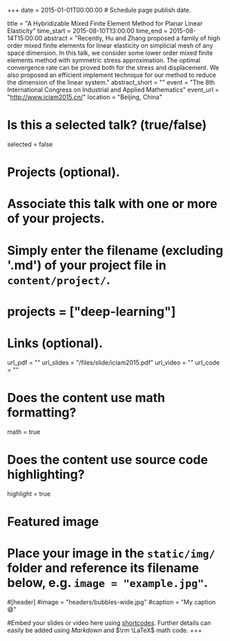 +++
date = 2015-01-01T00:00:00  # Schedule page publish date.

title = "A Hybridizable Mixed Finite Element Method for Planar Linear Elasticity"
time_start = 2015-08-10T13:00:00
time_end = 2015-08-14T15:00:00
abstract = "Recently, Hu and Zhang proposed a family of high order mixed finite elements for linear elasticity on simplicial mesh of any space dimension. In this talk, we consider some lower order mixed finite elements method with symmetric stress approximation. The optimal convergence rate can be proved both for the stress and displacement. We also proposed an efficient implement technique for our method to reduce the dimension of the linear system."
abstract_short = ""
event = "The 8th International Congress on Industrial and Applied Mathematics"
event_url = "http://www.iciam2015.cn/"
location = "Beijing, China"

# Is this a selected talk? (true/false)
selected = false

# Projects (optional).
#   Associate this talk with one or more of your projects.
#   Simply enter the filename (excluding '.md') of your project file in `content/project/`.
# projects = ["deep-learning"]

# Links (optional).
url_pdf = ""
url_slides = "/files/slide/iciam2015.pdf"
url_video = ""
url_code = ""

# Does the content use math formatting?
math = true

# Does the content use source code highlighting?
highlight = true

# Featured image
# Place your image in the `static/img/` folder and reference its filename below, e.g. `image = "example.jpg"`.
#[header]
#image = "headers/bubbles-wide.jpg"
#caption = "My caption :smile:"

#Embed your slides or video here using [shortcodes](https://sourcethemes.com/academic/post/writing-markdown-latex/). Further details can easily be added using *Markdown* and $\rm \LaTeX$ math code.
+++

